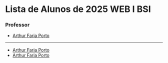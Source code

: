 
# Lista de Alunos de 2025 WEB I BSI

### Professor

- [Arthur Faria Porto](https://github.com/arthurfporto)

---

[comment]: <> (INSTRUÇÕES >>> Coloque no final do arquivo o seu nome completo e o link para o seu github, com base no exemplo do que fiz no nome do professor)

- [Arthur Faria Porto](https://github.com/arthurfporto)
- [Arthur Faria Porto](https://github.com/arthurfporto)
